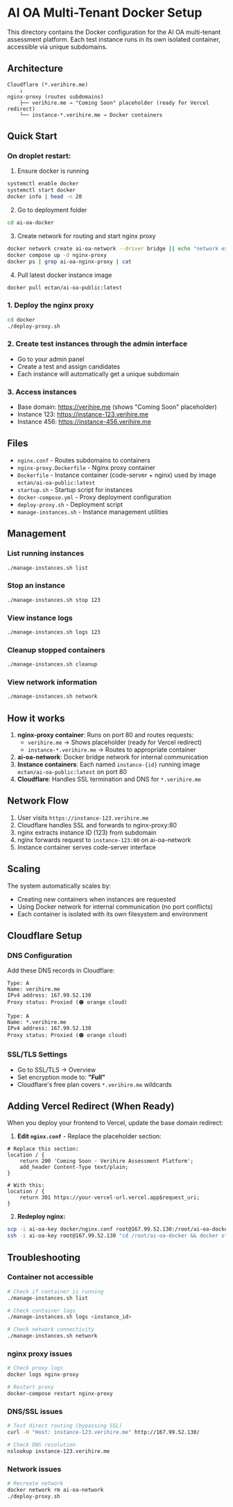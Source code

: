 # AI OA Multi-Tenant Docker Setup

This directory contains the Docker configuration for the AI OA multi-tenant assessment platform. Each test instance runs in its own isolated container, accessible via unique subdomains.

## Architecture

```
Cloudflare (*.verihire.me) 
    ↓
nginx-proxy (routes subdomains)
    ├── verihire.me → "Coming Soon" placeholder (ready for Vercel redirect)
    └── instance-*.verihire.me → Docker containers
```

## Quick Start

### On droplet restart:
1. Ensure docker is running
```bash
systemctl enable docker
systemctl start docker
docker info | head -n 20
```
2. Go to deployment folder
```bash
cd ai-oa-docker
```
3. Create network for routing and start nginx proxy
```bash
docker network create ai-oa-network --driver bridge || echo "network exists"
docker compose up -d nginx-proxy
docker ps | grep ai-oa-nginx-proxy | cat
```
4. Pull latest docker instance image
```bash
docker pull ectan/ai-oa-public:latest
```

### 1. Deploy the nginx proxy
```bash
cd docker
./deploy-proxy.sh
```

### 2. Create test instances through the admin interface
- Go to your admin panel
- Create a test and assign candidates
- Each instance will automatically get a unique subdomain

### 3. Access instances
- Base domain: https://verihire.me (shows "Coming Soon" placeholder)
- Instance 123: https://instance-123.verihire.me
- Instance 456: https://instance-456.verihire.me

## Files

- `nginx.conf` - Routes subdomains to containers
- `nginx-proxy.Dockerfile` - Nginx proxy container
- `Dockerfile` - Instance container (code-server + nginx) used by image `ectan/ai-oa-public:latest`
- `startup.sh` - Startup script for instances
- `docker-compose.yml` - Proxy deployment configuration
- `deploy-proxy.sh` - Deployment script
- `manage-instances.sh` - Instance management utilities

## Management

### List running instances
```bash
./manage-instances.sh list
```

### Stop an instance
```bash
./manage-instances.sh stop 123
```

### View instance logs
```bash
./manage-instances.sh logs 123
```

### Cleanup stopped containers
```bash
./manage-instances.sh cleanup
```

### View network information
```bash
./manage-instances.sh network
```

## How it works

1. **nginx-proxy container**: Runs on port 80 and routes requests:
   - `verihire.me` → Shows placeholder (ready for Vercel redirect)
   - `instance-*.verihire.me` → Routes to appropriate container
2. **ai-oa-network**: Docker bridge network for internal communication
3. **Instance containers**: Each named `instance-{id}` running image `ectan/ai-oa-public:latest` on port 80
4. **Cloudflare**: Handles SSL termination and DNS for `*.verihire.me`

## Network Flow

1. User visits `https://instance-123.verihire.me`
2. Cloudflare handles SSL and forwards to nginx-proxy:80
3. nginx extracts instance ID (123) from subdomain
4. nginx forwards request to `instance-123:80` on ai-oa-network
5. Instance container serves code-server interface

## Scaling

The system automatically scales by:
- Creating new containers when instances are requested
- Using Docker network for internal communication (no port conflicts)
- Each container is isolated with its own filesystem and environment

## Cloudflare Setup

### DNS Configuration
Add these DNS records in Cloudflare:
```
Type: A
Name: verihire.me
IPv4 address: 167.99.52.130
Proxy status: Proxied (🟠 orange cloud)

Type: A
Name: *.verihire.me
IPv4 address: 167.99.52.130
Proxy status: Proxied (🟠 orange cloud)
```

### SSL/TLS Settings
- Go to SSL/TLS → Overview
- Set encryption mode to: **"Full"**
- Cloudflare's free plan covers `*.verihire.me` wildcards

## Adding Vercel Redirect (When Ready)

When you deploy your frontend to Vercel, update the base domain redirect:

1. **Edit `nginx.conf`** - Replace the placeholder section:
```nginx
# Replace this section:
location / {
    return 200 'Coming Soon - Verihire Assessment Platform';
    add_header Content-Type text/plain;
}

# With this:
location / {
    return 301 https://your-vercel-url.vercel.app$request_uri;
}
```

2. **Redeploy nginx:**
```bash
scp -i ai-oa-key docker/nginx.conf root@167.99.52.130:/root/ai-oa-docker/
ssh -i ai-oa-key root@167.99.52.130 "cd /root/ai-oa-docker && docker stop nginx-proxy && docker rm nginx-proxy && docker build -f nginx-proxy.Dockerfile -t nginx-proxy . && docker run -d --name nginx-proxy --network ai-oa-network -p 80:80 nginx-proxy"
```

## Troubleshooting

### Container not accessible
```bash
# Check if container is running
./manage-instances.sh list

# Check container logs
./manage-instances.sh logs <instance_id>

# Check network connectivity
./manage-instances.sh network
```

### nginx proxy issues
```bash
# Check proxy logs
docker logs nginx-proxy

# Restart proxy
docker-compose restart nginx-proxy
```

### DNS/SSL issues
```bash
# Test direct routing (bypassing SSL)
curl -H "Host: instance-123.verihire.me" http://167.99.52.130/

# Check DNS resolution
nslookup instance-123.verihire.me
```

### Network issues
```bash
# Recreate network
docker network rm ai-oa-network
./deploy-proxy.sh
``` 